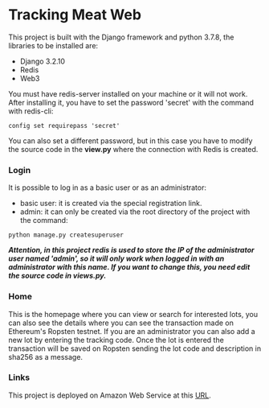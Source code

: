 # Tracking Meat Web
This project is built with the Django framework and python 3.7.8, the libraries to be installed are:
+ Django 3.2.10
+ Redis
+ Web3

You must have redis-server installed on your machine or it will not work.
After installing it, you have to set the password 'secret' with the command with redis-cli:
```
config set requirepass 'secret'
```

You can also set a different password, but in this case you have to modify the source code
in the **view.py** where the connection with Redis is created.

### Login
It is possible to log in as a basic user or as an administrator:
+ basic user: it is created via the special registration link.
+ admin: it can only be created via the root directory of the project with the command:

```
python manage.py createsuperuser
```

***Attention, in this project redis is used to store the IP of the administrator user named 'admin',
so it will only work when logged in with an administrator with this name.
If you want to change this, you need edit the source code in views.py.***

### Home
This is the homepage where you can view or search for interested lots, you can also see the details
where you can see the transaction made on Ethereum's Ropsten testnet.
If you are an administrator you can also add a new lot by entering the tracking code.
Once the lot is entered the transaction will be saved on Ropsten sending the lot code and description in sha256 as a message.

### Links
This project is deployed on Amazon Web Service at this [URL](http://54.221.91.208/).



